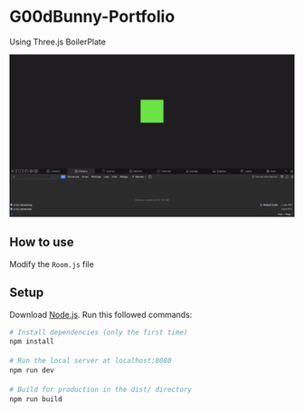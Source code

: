# G00dBunny-Portfolio
Using Three.js BoilerPlate

![Screenshot of main page](public/main-page.svg)

## How to use
Modify the `Room.js` file

## Setup
Download [Node.js](https://nodejs.org/en/download/).
Run this followed commands:

``` bash
# Install dependencies (only the first time)
npm install

# Run the local server at localhost:8080
npm run dev

# Build for production in the dist/ directory
npm run build
```
